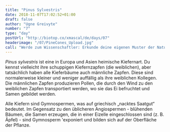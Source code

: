 ```yaml
---
title: "Pinus Sylvestris"
date: 2018-11-07T17:02:52+01:00
draft: false
author: "Ugne Greivyte"
number: "7"
type: "day"
postUrl: "http://biotop.co/xmascal/de/days/07"
headerimage: "/07/PineCones_Upload.jpg"
call: "Werde zum Wissenschaftler: Erkunde deine eigenen Muster der Natur und teile sie mit uns. #biotop_advent."
---
```

*Pinus sylvestris* ist eine in Europa und Asien heimische Kiefernart. Du kennst vielleicht ihre schuppigen Kiefernzapfen (die weiblichen), aber tatsächlich haben alle Kieferbäume auch männliche Zapfen. Diese sind normalerweise kleiner und weniger auffällig als ihre weiblichen Kollegen. Die männlichen Zapfen produzieren Pollen, die durch den Wind zu den weiblichen Zapfen transportiert werden, wo sie das Ei befruchtet und Samen gebildet werden.

Alle Kiefern sind Gymnospermen, was auf griechisch „nacktes Saatgut“ bedeutet. Im Gegensatz zu den üblicheren Angiospermen - blühenden Bäumen, die Samen erzeugen, die in einer Eizelle eingeschlossen sind (z. B. Äpfel) - sind Gymnosperm 'exponiert und bilden sich auf der Oberfläche der Pflanze.
